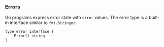 ### Errors
Go programs express error state with `error` values.
The error type is a built-in interface similar to `fmt.Stringer`:
```
type error interface {
    Error() string
}
```